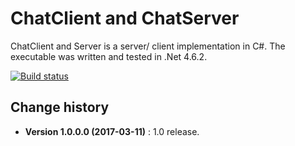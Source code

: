 ChatClient and ChatServer
====================================

ChatClient and Server is a server/ client implementation in C#.
The executable was written and tested in .Net 4.6.2.

[![Build status](https://ci.appveyor.com/api/projects/status/3k72g5f5m4hicirq?svg=true)](https://ci.appveyor.com/project/SeppPenner/thedummyproject)

Change history
--------------

* **Version 1.0.0.0 (2017-03-11)** : 1.0 release.
